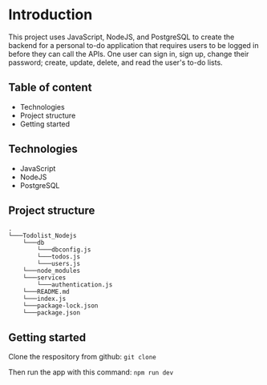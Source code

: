 # Introduction
This project uses JavaScript, NodeJS, and PostgreSQL to create the backend for a personal to-do application that requires users to be logged in before they can call the APIs. One user can sign in, sign up, change their password; create, update, delete, and read the user's to-do lists.

## Table of content
- Technologies
- Project structure
- Getting started

## Technologies 
- JavaScript
- NodeJS
- PostgreSQL

## Project structure
```
.
└───Todolist_Nodejs
    └───db
        └───dbconfig.js
        └───todos.js
        └───users.js
    └───node_modules
    └───services
        └───authentication.js
    └───README.md
    └───index.js
    └───package-lock.json
    └───package.json
```
## Getting started
Clone the respository from github: ```git clone```

Then run the app with this command: ```npm run dev```

<!---
## CREATE DATABASE IN POSTGRESQL
### Create database:

``` Create database todo; ```

Next , connecting to the ‘todo’ database by typing:

``` \c todo ```

### Create enum type:

``` CREATE TYPE status_type AS ENUM ('NotStarted','OnGoing','Completed'); ```

### Create the function to automatically sets an updated_at value before any update operation:

``` 
CREATE OR REPLACE FUNCTION trigger_set_timestamp()
RETURNS TRIGGER AS $$
BEGIN
  NEW.updated_at = NOW();
  RETURN NEW;
END;
$$ LANGUAGE plpgsql;
```

### Create table users:

```
Create table users (
id SERIAL PRIMARY KEY,
email VARCHAR(255) NOT NULL UNIQUE,
password TEXT NOT NULL,
created_at TIMESTAMP NOT NULL DEFAULT NOW(),
updated_at TIMESTAMP NOT NULL DEFAULT NOW()
);
```

### Create table todos:
```
CREATE TABLE todos (
  id serial PRIMARY KEY,
  name VARCHAR (200) NOT NULL,
  description VARCHAR (200) NOT NULL, 
  userid INT NOT NULL,
  created_at TIMESTAMP NOT NULL DEFAULT NOW(),
  updated_at TIMESTAMP NOT NULL DEFAULT NOW(),
  status status_type,
   CONSTRAINT fk_users FOREIGN KEY(userid) REFERENCES users(id)
);
```

### Create trigger to execute the trigger_set_timestamp function that defined earlier:
For todos table

```
CREATE TRIGGER set_timestamp
BEFORE UPDATE ON todos
FOR EACH ROW
EXECUTE PROCEDURE trigger_set_timestamp();
```
For users table

```
CREATE TRIGGER set_timestamp1
BEFORE UPDATE ON users
FOR EACH ROW
EXECUTE PROCEDURE trigger_set_timestamp();
```

## CREATE PROJECT IN VISUAL STUDIO CODE
### Install dependencies and library:
```
Npm install express body-parser
Npm install pg
Npm install jsonwebtoken bcrypt
```

### Create connection to todo database
```
const { Pool } = require('pg')

const pool = new Pool({
  user: "postgres",
  host: "localhost",
  port: 5432,
  database: "todo",
  password: "anhnguyen"
})

module.exports = {
  query: (text, params) => pool.query(text, params),
}
```
In the first line of the index.js file, I import node-postgres Pool module. With the Pool module I can configure and create connection pools to Postgres SQL database.
In the next lines I create a new instance of the Pool module and it gets configuration object as a parameter.
In the final rows,export module that it can be used in other modules. Name it to query that actually then invokes node-postgres pool.query() function that can be used to execute SQL statements to the database.

### Create users.js:
```
const db = require('./dbconfig');
const bcrypt = require('bcrypt');
// Get user by email
const getUserByEmail = (email, next) => {
  const query = {
    text: 'SELECT * FROM users WHERE email = $1',
    values: [email],
  } 


  db.query(query, (err, result) => {
    if (err) {
      return console.error('Error executing query', err.stack)
    }
    else {
      next(result.rows);
    }
  })
}


// Add new user
const addUser = (req, res) => {
  // Extract user from the request body
  const newUser = req.body;
  const hashpassword = bcrypt.hashSync(newUser.password,10);
  
  const query = {
    text: 'INSERT INTO users (email, password) VALUES ($1, $2)',
    values: [newUser.email, hashpassword],
  }
  
  db.query(query, (err, res) => {
    if (err) {
      return console.error('Error executing query', err.stack)
    }
  })
  
  res.json(newUser);
}

// Update Password
const updatePassword = (req, res) => {
  
  const editedPassword = req.body;
  const newpassword = bcrypt.hashSync(editedPassword.password,10);
  const query = {
    text: 'UPDATE users SET password=$1 WHERE email = $2',
    values: [newpassword, editedPassword.email],
  }

  db.query(query, (err, res) => {
    if (err) {
      return console.error('Error executing query', err.stack)
    }
  })

  res.json(editedPassword);
}

module.exports = {
  getUserByEmail: getUserByEmail,
  addUser: addUser,
  updatePassword: updatePassword
}
```

### Create todos.js:

```
const db = require('./dbconfig');

// Get todo
const getTodos = (req, res) => {
  db.query('SELECT * FROM todos', (err, result) => {
  if (err)
    console.error(err);
  else
    res.json(result.rows)
  })
}


// Add new todo
const addTodo = (req, res) => {
  // Extract todo from the request body
  const newTodo = req.body;

  const query = {
    text: 'INSERT INTO todos (name,description,userid,status) VALUES ($1,$2,$3,$4)',
    values: [newTodo.name, newTodo.description, newTodo.userid,newTodo.status],
  }
  
  db.query(query, (err, res) => {
    if (err) {
      return console.error('Error executing query', err.stack)
    }
  })
  
  res.json(newTodo);
}

//Delete todo
const deleteTodo = (req, res) => {
  const query = {
    text: 'DELETE FROM todos WHERE id = $1',
    values: [req.params.id],
  }

  db.query(query, (err, res) => {
    if (err) {
      return console.error('Error executing query', err.stack)
    }
  })

  res.status(204).end();
}


// Update todo
const updateTodo = (req, res) => {
  // Extract edited todo from the request body
  const editedTodo = req.body;

  const query = {
    text: 'UPDATE todos SET name=$1, description=$2, userid=$3 , status=$4 WHERE id = $5',
    values: [editedTodo.name, editedTodo.description, editedTodo.userid, editedTodo.status, req.params.id],
  }

  db.query(query, (err, res) => {
    if (err) {
      return console.error('Error executing query', err.stack)
    }
  })

  res.json(editedTodo);
}

module.exports = {
    getTodos: getTodos,
    addTodo: addTodo,
    deleteTodo: deleteTodo,
    updateTodo: updateTodo
  }
 ```
 
first I import bconfig.js module to .js file to be able to communicate with the database. Next, I define queries. Then export query functions that they can be used in other modules by module.exports.

### Create the authentication services in authentication.js:

```
const jwt = require('jsonwebtoken');
const user = require('../db/users');
const bcrypt = require('bcrypt');

// User login
const login = (req, res) => {
  // Extract email and password from the request body
  const email = req.body.email;
  const password = req.body.password;

  const loginUser = user.getUserByEmail(email, (user) => {
  if (user.length > 0) {
    const hashpwd = user[0].password;
    const token = jwt.sign({userId: email}, process.env.SECRET_KEY);

    if (bcrypt.compareSync(password, hashpwd))
      res.send({token});
    else
      res.sendStatus(400).end(); 
  }
  else {
    res.sendStatus(400).end();
  }
});
}

// User authentication
const authenticate = (req, res, next) => {
  const token = req.header('Authorization');
  if(!token) {
    res.sendStatus(400).end();
  }
  
  // Verify the received token
  jwt.verify(token, process.env.SECRET_KEY, (err, decoded) => {
    if (err)
     res.sendStatus(400).end();
   else
     next();
  }); 
}

module.exports = {
  authenticate: authenticate,
  login: login
}
```

In the login function, I first extract email and password from the request body.The query returns an array of users, but the user email is unique in database, therefore I can get user from the first element of the result array. If the user is found from the database , it will generate a token for the user .If password is not correct , it sends response with status 400.
That function is used to verify token in each request. If the token from the request is not correct, the response won't return any data from the database.If there is no token, it sends the response with status 400.

### Create index.js:

``` 
const express = require('express');
const bodyParser = require('body-parser');
const query = require('./db/todos');
const auth = require('./services/authentication');
const user_query= require('./db/users');
const app = express();
app.use(bodyParser.json());

const port = 3000;

process.env.SECRET_KEY = "6c2b4034dd2f2f20634ge6d4g31c510610e4ee0e53821b5cb106b3df396c110e1d4841de0c9f2bg4fc95e";

// Routes for REST API
app.get("/api/v1/todos", auth.authenticate, query.getTodos);
app.post("/api/v1/todos", auth.authenticate, query.addTodo);
app.delete("/api/v1/todos/:id", auth.authenticate, query.deleteTodo);
app.put("/api/v1/todos/:id", auth.authenticate, query.updateTodo);
// Route for login
app.post("/api/v1/signin", auth.login);
// Route for signup
app.post("/api/v1/signup",user_query.addUser);
// Route for change password
app.put("/api/v1/changePassword",auth.authenticate, user_query.updatePassword);

app.listen(port, () => {
  console.log(`Server is running on port ${port}.`);
});

module.exports = app;
```

I assigned secret key for proccess.env.SECRET_KEY . Then create callback function for the queries in a route. With the functions need to be authenticate before execute , I used two callback functions,the first callback function is the authentication and if that is succeeded it continues to the next callback function and return data in the response.

## TEST THE CODE

### POST /api/v1/signup: Sign up as an user of the system, using email & password


![signup](https://user-images.githubusercontent.com/101724167/206883517-f5f87eae-b7bc-495c-983e-74c8d227dad2.png)

Data in postgresql:

![signupindatabase](https://user-images.githubusercontent.com/101724167/206883524-8b0fdafb-c099-4e08-a25a-c6a6fe3fad15.png)

### POST /api/v1/signin: Sign in using email & password. The system will return the JWT token that can be used to call the APIs that follow
Firstly , test the authentication. If I did not sign in , it should response 'Bad Request':
![test the suthentication](https://user-images.githubusercontent.com/101724167/206883569-0be3cbb2-7c5d-421b-9f65-72ddb4c24bc4.png)
 As I want to get the todos data but I did not sign in so I get 'Bad Request'.
 
 Then sign in:
 

![signin1](https://user-images.githubusercontent.com/101724167/206883884-0c6da931-a9b5-457b-8f9a-e9349bd00afc.png)


Then I have the token => I will copy-paste the token to the authorization header:

![checkdone1](https://user-images.githubusercontent.com/101724167/206884076-d272271b-91fe-44d2-a581-1f0cdcd95687.png)

Now I can have data returned.

### PUT /api/v1/changePassword: Change user’s password

![changepw1](https://user-images.githubusercontent.com/101724167/206883697-c9be299b-256e-4c3d-8f59-090d65c72298.png)

The password in database also changed:

 ![changpwdatabase](https://user-images.githubusercontent.com/101724167/206883707-a09a521e-be04-4317-9bda-660adcc5a0a9.png)

Then I test the new password , if it works right , then I will have the token:
![test new pw](https://user-images.githubusercontent.com/101724167/206883731-58635aea-1a7f-4b32-b408-b1bc3c807090.png)

### GET /api/v1/todos?status=[status]: Get a list of todo items. Optionally, a status query param can be included to return only items of specific status. If not present, return all items
![get status](https://user-images.githubusercontent.com/101724167/206883743-87dad54b-6b52-4016-b48f-257011c59db9.png)

### POST /api/v1/todos: Create a new todo item
![posttodo](https://user-images.githubusercontent.com/101724167/206883745-a27306f2-5b27-469d-9da4-642d073a6e47.png)

New todo in postgre:
![posttododatabase](https://user-images.githubusercontent.com/101724167/206883755-39b44b29-48d3-4184-89be-fcde0d846f91.png)

### PUT /api/v1/todos/:id: Update a todo item
![updatetodo](https://user-images.githubusercontent.com/101724167/206883760-a87e666d-ea05-4714-aa70-487b80ea2102.png)

todo changed in database:

![updatetododatabase](https://user-images.githubusercontent.com/101724167/206883930-166f1c94-8664-4581-9d3a-60552ec8465d.png)

### DELETE /api/v1/todos/:id: Delete a todo item

![deletetodo](https://user-images.githubusercontent.com/101724167/206883771-7c8460d6-3b1c-4a77-b2b0-34e0b0b4806a.png)

This item also deleted in postgresql:

![deletetododatabase](https://user-images.githubusercontent.com/101724167/206883777-8ba03045-7c64-4089-8c38-60a9c3591a61.png)
--->
